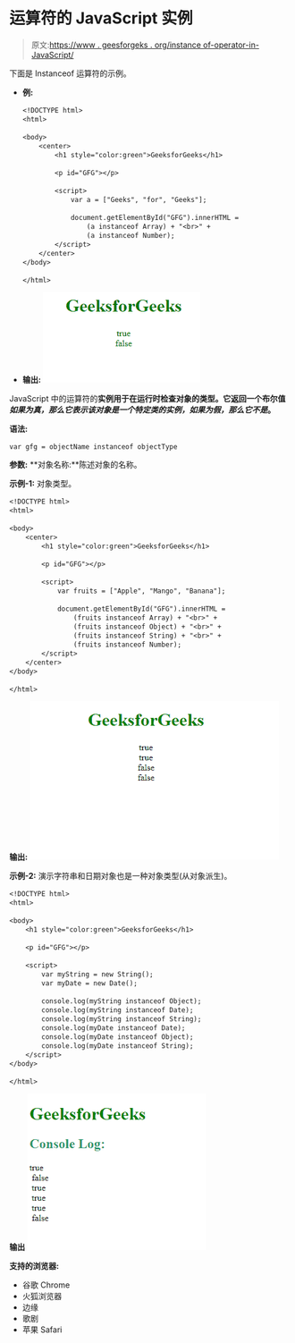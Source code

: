 # 运算符的 JavaScript 实例

> 原文:[https://www . geesforgeks . org/instance of-operator-in-JavaScript/](https://www.geeksforgeeks.org/instanceof-operator-in-javascript/)

下面是 Instanceof 运算符的示例。

*   **例:**

    ```
    <!DOCTYPE html> 
    <html> 

    <body> 
        <center> 
            <h1 style="color:green">GeeksforGeeks</h1> 

            <p id="GFG"></p> 

            <script> 
                var a = ["Geeks", "for", "Geeks"]; 

                document.getElementById("GFG").innerHTML = 
                    (a instanceof Array) + "<br>" + 
                    (a instanceof Number); 
            </script> 
        </center> 
    </body> 

    </html> 
    ```

*   **输出:**
    ![](img/f61d1ae39032913a7fe20339af2ac0f5.png)

JavaScript 中的运算符的**实例用于在运行时检查对象的类型。它返回一个布尔值*如果为真，那么它表示该对象是一个特定类的实例，如果为假，那么它不是*。**

**语法:**

```
var gfg = objectName instanceof objectType
```

**参数:**
**对象名称:**陈述对象的名称。

**示例-1:** 对象类型。

```
<!DOCTYPE html>
<html>

<body>
    <center>
        <h1 style="color:green">GeeksforGeeks</h1>

        <p id="GFG"></p>

        <script>
            var fruits = ["Apple", "Mango", "Banana"];

            document.getElementById("GFG").innerHTML =
                (fruits instanceof Array) + "<br>" +
                (fruits instanceof Object) + "<br>" +
                (fruits instanceof String) + "<br>" +
                (fruits instanceof Number);
        </script>
    </center>
</body>

</html>
```

**输出:**
![](img/7087c00db0e514acbed345bba9f1b73c.png)

**示例-2:** 演示字符串和日期对象也是一种对象类型(从对象派生)。

```
<!DOCTYPE html>
<html>

<body>
    <h1 style="color:green">GeeksforGeeks</h1>

    <p id="GFG"></p>

    <script>
        var myString = new String();
        var myDate = new Date();

        console.log(myString instanceof Object);
        console.log(myString instanceof Date);
        console.log(myString instanceof String);
        console.log(myDate instanceof Date);
        console.log(myDate instanceof Object);
        console.log(myDate instanceof String);
    </script>
</body>

</html>
```

**输出**
![](img/aa4f1ac2c0e40b3b4847d315f24503c7.png)

**支持的浏览器:**

*   谷歌 Chrome
*   火狐浏览器
*   边缘
*   歌剧
*   苹果 Safari